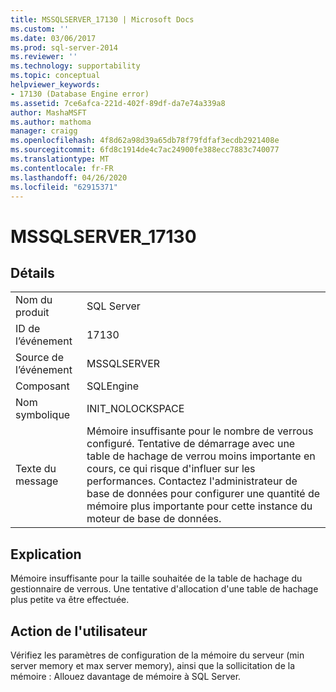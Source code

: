 ```yaml
---
title: MSSQLSERVER_17130 | Microsoft Docs
ms.custom: ''
ms.date: 03/06/2017
ms.prod: sql-server-2014
ms.reviewer: ''
ms.technology: supportability
ms.topic: conceptual
helpviewer_keywords:
- 17130 (Database Engine error)
ms.assetid: 7ce6afca-221d-402f-89df-da7e74a339a8
author: MashaMSFT
ms.author: mathoma
manager: craigg
ms.openlocfilehash: 4f8d62a98d39a65db78f79fdfaf3ecdb2921408e
ms.sourcegitcommit: 6fd8c1914de4c7ac24900fe388ecc7883c740077
ms.translationtype: MT
ms.contentlocale: fr-FR
ms.lasthandoff: 04/26/2020
ms.locfileid: "62915371"
---
```

# <a name="mssqlserver_17130"></a>MSSQLSERVER_17130
    
## <a name="details"></a>Détails  
  
|||  
|-|-|  
|Nom du produit|SQL Server|  
|ID de l’événement|17130|  
|Source de l’événement|MSSQLSERVER|  
|Composant|SQLEngine|  
|Nom symbolique|INIT_NOLOCKSPACE|  
|Texte du message|Mémoire insuffisante pour le nombre de verrous configuré. Tentative de démarrage avec une table de hachage de verrou moins importante en cours, ce qui risque d'influer sur les performances. Contactez l'administrateur de base de données pour configurer une quantité de mémoire plus importante pour cette instance du moteur de base de données.|  
  
## <a name="explanation"></a>Explication  
 Mémoire insuffisante pour la taille souhaitée de la table de hachage du gestionnaire de verrous.  Une tentative d'allocation d'une table de hachage plus petite va être effectuée.  
  
## <a name="user-action"></a>Action de l'utilisateur  
 Vérifiez les paramètres de configuration de la mémoire du serveur (min server memory et max server memory), ainsi que la sollicitation de la mémoire : Allouez davantage de mémoire à SQL Server.  
  
  
